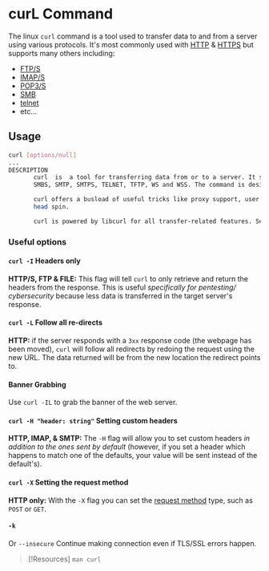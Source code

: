 
# curL Command
The linux `curl` command is a tool used to transfer data to and from a server using various protocols. It's most commonly used with [HTTP](www/HTTP.md) & [HTTPS](www/HTTPS.md) but supports many others including:
- [FTP/S](/networking/protocols/FTP.md)
- [IMAP/S](/networking/protocols/IMAP.md)
- [POP3/S](/networking/protocols/POP3.md)
- [SMB](/networking/protocols/SMB.md)
- [telnet](/networking/protocols/telnet.md)
- etc...
## Usage
```bash
curl [options/null]
...
DESCRIPTION
       curl  is  a tool for transferring data from or to a server. It supports these protocols: DICT, FILE, FTP, FTPS, GOPHER, GOPHERS, HTTP, HTTPS, IMAP, IMAPS, LDAP, LDAPS, MQTT, POP3, POP3S, RTMP, RTMPS, RTSP, SCP, SFTP, SMB,
       SMBS, SMTP, SMTPS, TELNET, TFTP, WS and WSS. The command is designed to work without user interaction.

       curl offers a busload of useful tricks like proxy support, user authentication, FTP upload, HTTP post, SSL connections, cookies, file transfer resume and more. As you will see below, the number of features will make  your
       head spin.

       curl is powered by libcurl for all transfer-related features. See libcurl(3) for details.
```
### Useful options
#### `curl -I` Headers only
**HTTP/S, FTP & FILE:** This flag will tell `curl` to only retrieve and return the headers from the response. This is useful *specifically for pentesting/ cybersecurity* because less data is transferred in the target server's response.
#### `curl -L` Follow all re-directs
**HTTP:** if the server responds with a `3xx` response code (the webpage has been moved), `curl` will follow all redirects by redoing the request using the new URL. The data returned will be from the new location the redirect points to. 
#### Banner Grabbing
Use `curl -IL` to grab the banner of the web server.
#### `curl -H "header: string"` Setting custom headers
**HTTP, IMAP, & SMTP:** The `-H` flag will allow you to set custom headers *in addition to the ones sent by default* (however, if you set a header which happens to match one of the defaults, your value will be sent instead of the default's).
#### `curl -X` Setting the request method
**HTTP only:** With the `-X` flag you can set the [request method](www/HTTP-request.md) type, such as `POST` or `GET`.
#### `-k`
Or `--insecure` Continue making connection even if TLS/SSL errors happen.

> [!Resources]
> `man curl`

